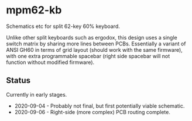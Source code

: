 # mpm62-kb
Schematics etc for split 62-key 60% keyboard.

Unlike other split keyboards such as ergodox, this design uses a single switch matrix by sharing more lines between PCBs. Essentially a variant of ANSI GH60 in terms of grid layout (should work with the same firmware), with one extra programmable spacebar (right side spacebar will not function without modified firmware).

## Status

Currently in early stages.

* 2020-09-04 - Probably not final, but first potentially viable schematic.
* 2020-09-06 - Right-side (more complex) PCB routing complete.
